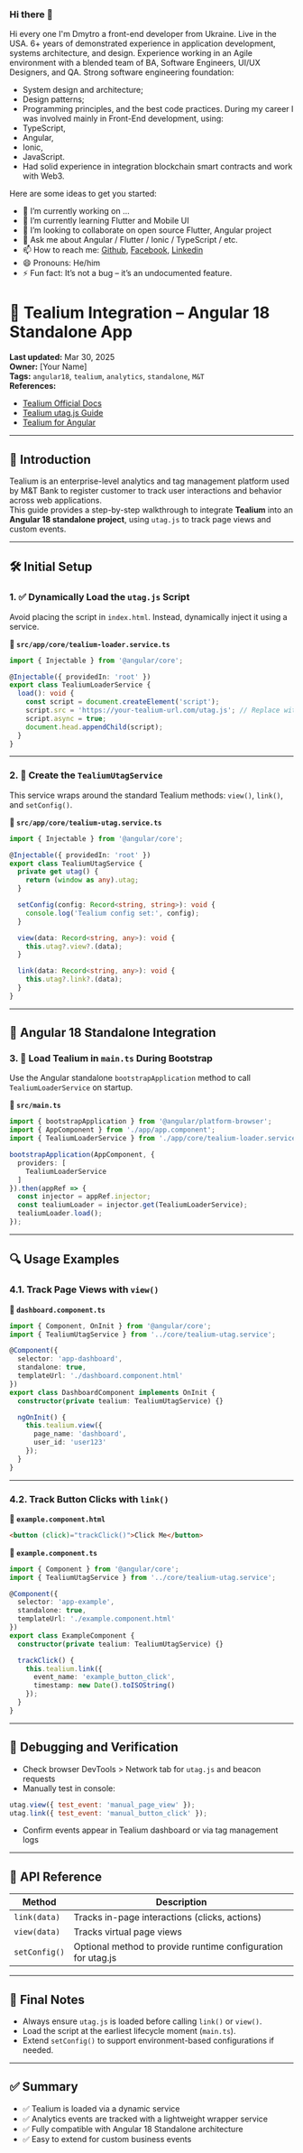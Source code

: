 ### Hi there 👋

Hi every one I'm Dmytro a front-end developer from Ukraine. Live in the USA.
6+ years of demonstrated experience in application development, systems architecture, and design.
Experience working in an Agile environment with a blended team of BA, Software Engineers, UI/UX Designers, and QA.
Strong software engineering foundation: 
- System design and architecture;
- Design patterns;
- Programming principles, and the best code practices.
During my career I was involved mainly in Front-End development, using:
- TypeScript,
- Angular,
- Ionic,
- JavaScript.
- Had solid experience in integration blockchain smart contracts and work with Web3.

Here are some ideas to get you started:

- 🔭 I’m currently working on ...
- 🌱 I’m currently learning Flutter and Mobile UI
- 👯 I’m looking to collaborate on open source Flutter, Angular project
- 💬 Ask me about Angular / Flutter / Ionic / TypeScript / etc.
- 📫 How to reach me: [Github](https://github.com/Zelenyuk1993), [Facebook](https://www.facebook.com/dima.zelenyuk), [Linkedin](https://www.linkedin.com/in/dmytro-zeleniuk/)
- 😄 Pronouns: He/him
- ⚡ Fun fact: It’s not a bug – it’s an undocumented feature.





# 🧩 Tealium Integration – Angular 18 Standalone App

**Last updated:** Mar 30, 2025  
**Owner:** [Your Name]  
**Tags:** `angular18`, `tealium`, `analytics`, `standalone`, `M&T`   
**References:**  
- [Tealium Official Docs](https://docs.tealium.com/)  
- [Tealium utag.js Guide](https://docs.tealium.com/platforms/javascript/install/)  
- [Tealium for Angular](https://docs.tealium.com/platforms/angular/)

---

## 📘 Introduction

Tealium is an enterprise-level analytics and tag management platform used by M&T Bank to register customer to track user interactions and behavior across web applications.  
This guide provides a step-by-step walkthrough to integrate **Tealium** into an **Angular 18 standalone project**, using `utag.js` to track page views and custom events.

---

## 🛠️ Initial Setup

### 1. ✅ Dynamically Load the `utag.js` Script

Avoid placing the script in `index.html`. Instead, dynamically inject it using a service.

**📁 `src/app/core/tealium-loader.service.ts`**
```ts
import { Injectable } from '@angular/core';

@Injectable({ providedIn: 'root' })
export class TealiumLoaderService {
  load(): void {
    const script = document.createElement('script');
    script.src = 'https://your-tealium-url.com/utag.js'; // Replace with actual Tealium script path
    script.async = true;
    document.head.appendChild(script);
  }
}
```

---

### 2. 🧠 Create the `TealiumUtagService`

This service wraps around the standard Tealium methods: `view()`, `link()`, and `setConfig()`.

**📁 `src/app/core/tealium-utag.service.ts`**
```ts
import { Injectable } from '@angular/core';

@Injectable({ providedIn: 'root' })
export class TealiumUtagService {
  private get utag() {
    return (window as any).utag;
  }

  setConfig(config: Record<string, string>): void {
    console.log('Tealium config set:', config);
  }

  view(data: Record<string, any>): void {
    this.utag?.view?.(data);
  }

  link(data: Record<string, any>): void {
    this.utag?.link?.(data);
  }
}
```

---

## 🧱 Angular 18 Standalone Integration

### 3. 🚀 Load Tealium in `main.ts` During Bootstrap

Use the Angular standalone `bootstrapApplication` method to call `TealiumLoaderService` on startup.

**📁 `src/main.ts`**
```ts
import { bootstrapApplication } from '@angular/platform-browser';
import { AppComponent } from './app/app.component';
import { TealiumLoaderService } from './app/core/tealium-loader.service';

bootstrapApplication(AppComponent, {
  providers: [
    TealiumLoaderService
  ]
}).then(appRef => {
  const injector = appRef.injector;
  const tealiumLoader = injector.get(TealiumLoaderService);
  tealiumLoader.load();
});
```

---

## 🔍 Usage Examples

### 4.1. Track Page Views with `view()`

**📁 `dashboard.component.ts`**
```ts
import { Component, OnInit } from '@angular/core';
import { TealiumUtagService } from '../core/tealium-utag.service';

@Component({
  selector: 'app-dashboard',
  standalone: true,
  templateUrl: './dashboard.component.html'
})
export class DashboardComponent implements OnInit {
  constructor(private tealium: TealiumUtagService) {}

  ngOnInit() {
    this.tealium.view({
      page_name: 'dashboard',
      user_id: 'user123'
    });
  }
}
```

---

### 4.2. Track Button Clicks with `link()`

**📁 `example.component.html`**
```html
<button (click)="trackClick()">Click Me</button>
```

**📁 `example.component.ts`**
```ts
import { Component } from '@angular/core';
import { TealiumUtagService } from '../core/tealium-utag.service';

@Component({
  selector: 'app-example',
  standalone: true,
  templateUrl: './example.component.html'
})
export class ExampleComponent {
  constructor(private tealium: TealiumUtagService) {}

  trackClick() {
    this.tealium.link({
      event_name: 'example_button_click',
      timestamp: new Date().toISOString()
    });
  }
}
```

---

## 🧪 Debugging and Verification

- Check browser DevTools > Network tab for `utag.js` and beacon requests
- Manually test in console:
```js
utag.view({ test_event: 'manual_page_view' });
utag.link({ test_event: 'manual_button_click' });
```
- Confirm events appear in Tealium dashboard or via tag management logs

---

## 📖 API Reference

| Method        | Description                                                    |
|---------------|----------------------------------------------------------------|
| `link(data)`  | Tracks in-page interactions (clicks, actions)                  |
| `view(data)`  | Tracks virtual page views                                      |
| `setConfig()` | Optional method to provide runtime configuration for utag.js   |

---

## 📌 Final Notes

- Always ensure `utag.js` is loaded before calling `link()` or `view()`.
- Load the script at the earliest lifecycle moment (`main.ts`).
- Extend `setConfig()` to support environment-based configurations if needed.

---

## ✅ Summary

- ✅ Tealium is loaded via a dynamic service
- ✅ Analytics events are tracked with a lightweight wrapper service
- ✅ Fully compatible with Angular 18 Standalone architecture
- ✅ Easy to extend for custom business events

